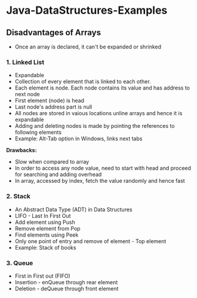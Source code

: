 # Java-DataStructures-Examples

## Disadvantages of Arrays
- Once an array is declared, it can't be expanded or shrinked

### 1. Linked List

- Expandable
- Collection of every element that is linked to each other.
- Each element is node. Each node contains its value and has address to next node
- First element (node) is head
- Last node's address part is null
- All nodes are stored in vaious locations unline arrays and hence it is expandable
- Adding and deleting nodes is made by pointing the references to following elements
- Example: Alt-Tab option in Windows, links next tabs

**Drawbacks:** 
- Slow when compared to array
- In order to access any node value, need to start with head and proceed for searching and adding overhead
- In array, accessed by index, fetch the value randomly and hence fast

### 2. Stack

- An Abstract Data Type (ADT) in Data Structures
- LIFO - Last In First Out
- Add element using Push
- Remove element from Pop
- Find elements using Peek
- Only one point of entry and remove of element - Top element
- Example: Stack of books

### 3. Queue

- First in First out (FIFO)
- Insertion - enQueue through rear element
- Deletion - deQueue through front element